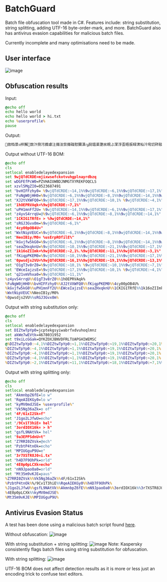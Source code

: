 # BatchGuard
Batch file obfuscation tool made in C#. Features include: string substitution, string splitting, adding UTF-16 byte-order-mark, and more. BatchGuard also has antivirus evasion capabilities for malicious batch files.

Currently incomplete and many optimisations need to be made.

## User interface
![image](https://media.discordapp.net/attachments/955850893113298957/955850910242840576/unknown.png)

## Obfuscation results

Input:
```bat
@echo off
echo hello world
echo hello world > hi.txt
echo %userprofile%
pause
```

Output:
```bat
਍敀档⁯景൦挊獬਍敳汴捯污攠慮汢摥汥祡摥硥慰獮潩൮猊瑥渠灧汖睍ぶ㵵浮歪晤扳睩潨杣汵穹灱硶敡牴਍敳⁴ㄳ獖䙘䅅啅吽䡋䉅偏光䝁卆婃乒䵌啙坄䩖൘猊瑥ㄠ瑂杳䱅ぇ㴲㘸㤱㈵㐰㜳਍敳⁴圢㤴䄷兔敯㵅┠杮噰䵬癷田縺〱ㄬ┥杮噰䵬癷田縺㌲ㄬ┥杮噰䵬癷田縺㔱ㄬ∥਍敳⁴稢䑧㕙汪啎㵵渥灧汖睍ぶ㩵ㅾⰵ┱渥灧汖睍ぶ㩵ㅾⰱ┱┠杮噰䵬癷田縺ⰹ┱ഢ猊瑥∠婨畳㑉㠷䕃┽杮噰䵬癷田縺㔱ㄬ┥杮噰䵬癷田縺ㄱㄬ‥渥灧汖睍ぶ㩵㥾ㄬ∥਍敳⁴䰢㝘䡵慔䐶㴰╀杮噰䵬癷田縺㌲ㄬ┥杮噰䵬癷田縺㈱ㄬ┥杮噰䵬癷田縺〱ㄬ∥਍敳⁴欢佮䠳䴶堰㴰┠杮噰䵬癷田縺〱ㄬ┥杮噰䵬癷田縺㌲ㄬ┥杮噰䵬癷田縺㔱ㄬ∥਍敳⁴猢牓婣慗䌵㵕渥灧汖睍ぶ㩵㕾ㄬ∥਍敳⁴㤢案㈹桩晨㵫渥灧汖睍ぶ㩵ㅾⰱ┱┠杮噰䵬癷田縺ㄱㄬ┥杮噰䵬癷田縺ⰵ┱ഢ猊瑥∠噎朶瘲㙥歒┽杮噰䵬癷田縺ㄱㄬ┥杮噰䵬癷田縺㔲ㄬ┥杮噰䵬癷田縺㔱ㄬ┥杮噰䵬癷田縺ⰴ┱ഢ猊瑥∠慧捍㍺礷は┽杮噰䵬癷田縺ㄱㄬ┥杮噰䵬癷田縺㔲ㄬ┥杮噰䵬癷田縺㔱ㄬ┥杮噰䵬癷田縺ⰴ┱ഢ猊瑥∠戸㑘㘸婦歎┽杮噰䵬癷田縺㐲ㄬ∥਍敳⁴眢杤䙑獏堸㵅㸠┠杮噰䵬癷田縺〱ㄬ∥਍敳⁴䬢㥏㑲硵唲㵡渥灧汖睍ぶ㩵㉾ⰳ┱渥灧汖睍ぶ㩵ㅾⰲ┱渥灧汖睍ぶ㩵ㅾⰰ┱渥灧汖睍ぶ㩵ㅾⰱ┱ഢ猊瑥∠㙚㙭㑰歱㕋┽杮噰䵬癷田縺㌲ㄬ┥杮噰䵬癷田縺㈱ㄬ┥杮噰䵬癷田縺〱ㄬ┥杮噰䵬癷田縺ㄱㄬ∥਍敳⁴戢捋䱢䡢打㵕渥灧汖睍ぶ㩵ㅾⰹ┱渥灧汖睍ぶ㩵㉾ⰲ┱渥灧汖睍ぶ㩵ㅾⰴ┱渥灧汖睍ぶ㩵㙾ㄬ∥਍敳⁴瀢⼴卷丯ㅶ㵅ഢ猊瑥∠㡒䄰唸㡁〸┽杮噰䵬癷田縺㌲ㄬ∥਍敳⁴⼢䉅㡬䵺乬㵅┠单剥牐䙯䱉╅ഢ猊瑥∠㉮㡏券䵧䕌┽杮噰䵬癷田縺ⰸ┱┮杮噰䵬癷田縺㐲ㄬ┥杮噰䵬癷田縺ㄲㄬ∥਍敳⁴㐢䵄呩䩭呯㴰渥灧汖睍ぶ㩵㉾ⰳ┱渥灧汖睍ぶ㩵ㅾⰲ┱渥灧汖睍ぶ㩵ㅾⰰ┱渥灧汖睍ぶ㩵ㅾⰱ┱ഢ┊塌男呈㙡い┥䠹㥨椲桨武┥即捲坚㕡啃ഥ┊㙚㙭㑰歱㕋┥㑗㜹呁潑䕥┥婨畳㑉㠷䕃┥慧捍㍺礷は┥㑰眯⽓癎䔱ഥ┊䐴楍浔潊ご┥湫㍏㙈きじ┥杺奄樵乬畕┥噎朶瘲㙥歒┥摷內但㡳䕘┥㉮㡏券䵧䕌┥戸㑘㘸婦歎ഥ┊佋爹甴㉸慕┥䔯求稸汍䕎ഥ┊䭢扣扌午啢┥㡒䄰唸㡁〸ഥഊ
```

Output without UTF-16 BOM:
```bat
@echo off
cls
setlocal enabledelayedexpansion
set 9wjQTdCRDE=mjixwsefckotvuhgplnayrdbzq
set wDGFEfPcW0=PZVHAIUWBDJNMGTXYREKFOQCLS
set xzvl5MgZI0=0523687491
set "bvHIFFzhy0= %9wjQTdCRDE:~14,1%%9wjQTdCRDE:~6,1%%9wjQTdCRDE:~17,1%"
set "FuNgW0jHH0=%9wjQTdCRDE:~6,1%%9wjQTdCRDE:~8,1%%9wjQTdCRDE:~14,1%%9wjQTdCRDE:~10,1%"
set "XJ2tVXWFQ0=%9wjQTdCRDE:~17,1%%9wjQTdCRDE:~10,1% %9wjQTdCRDE:~4,1%"
set "1hOEPRVAqk=%9wjQTdCRDE:~7,1%"
set "uPH1mnFf2U= %9wjQTdCRDE:~14,1%%9wjQTdCRDE:~6,1%%9wjQTdCRDE:~17,1%"
set "z4yvS4rrqU=@%9wjQTdCRDE:~6,1%%9wjQTdCRDE:~8,1%%9wjQTdCRDE:~14,1%"
set "1CKIG1TRfE= > %9wjQTdCRDE:~14,1%"
set "sRGJ3Gvx0m=%9wjQTdCRDE:~6,1%"
set "4cy00pOB4U="
set "WxtNipVEUC=%9wjQTdCRDE:~6,1%%9wjQTdCRDE:~8,1%%9wjQTdCRDE:~14,1%%9wjQTdCRDE:~10,1%"
set "NeoIB1y/M0= %usErpROfilE%"
set "kGvjfw5kG0=%9wjQTdCRDE:~6,1%%9wjQTdCRDE:~8,1%%9wjQTdCRDE:~14,1%%9wjQTdCRDE:~10,1%"
set "seaZHxqknU=%9wjQTdCRDE:~10,1%%9wjQTdCRDE:~21,1%%9wjQTdCRDE:~17,1%%9wjQTdCRDE:~22,1%"
set "1k16oZIImk=%9wjQTdCRDE:~2,1%.%9wjQTdCRDE:~11,1%%9wjQTdCRDE:~3,1%"
set "fKiqpPKEM0=%9wjQTdCRDE:~10,1%%9wjQTdCRDE:~21,1%%9wjQTdCRDE:~17,1%%9wjQTdCRDE:~22,1%"
set "0pwsdjs2VU=%9wjQTdCRDE:~16,1%%9wjQTdCRDE:~19,1%%9wjQTdCRDE:~13,1%%9wjQTdCRDE:~5,1%"
set "O1gT3v8rZ0=%9wjQTdCRDE:~10,1% %9wjQTdCRDE:~10,1%%9wjQTdCRDE:~7,1%"
set "EWceIajzsE=%9wjQTdCRDE:~17,1%%9wjQTdCRDE:~10,1% %9wjQTdCRDE:~4,1%"
set "q21vmVhxa0=%9wjQTdCRDE:~11,1%"
%z4yvS4rrqU%%O1gT3v8rZ0%%1hOEPRVAqk%
%FuNgW0jHH0%%bvHIFFzhy0%%XJ2tVXWFQ0%%fKiqpPKEM0%%4cy00pOB4U%
%kGvjfw5kG0%%uPH1mnFf2U%%EWceIajzsE%%seaZHxqknU%%1CKIG1TRfE%%1k16oZIImk%%q21vmVhxa0%
%WxtNipVEUC%%NeoIB1y/M0%
%0pwsdjs2VU%%sRGJ3Gvx0m%
```

Output with string substitution only:
```bat
@echo off
cls
setlocal enabledelayedexpansion
set DIZtwTpYp0=jcptekgsyiwabrfxdvuhoqlmnz
set akWe7wEVtk=4678031952
set t9xiLcGGak=QYKZOXJBNVDFRLTUAPGHIWEMSC
@%DIZtwTpYp0:~4,1%%DIZtwTpYp0:~1,1%%DIZtwTpYp0:~19,1%%DIZtwTpYp0:~20,1% %DIZtwTpYp0:~20,1%%DIZtwTpYp0:~14,1%%DIZtwTpYp0:~14,1%
%DIZtwTpYp0:~4,1%%DIZtwTpYp0:~1,1%%DIZtwTpYp0:~19,1%%DIZtwTpYp0:~20,1% %DIZtwTpYp0:~19,1%%DIZtwTpYp0:~4,1%%DIZtwTpYp0:~22,1%%DIZtwTpYp0:~22,1%%DIZtwTpYp0:~20,1% %DIZtwTpYp0:~10,1%%DIZtwTpYp0:~20,1%%DIZtwTpYp0:~13,1%%DIZtwTpYp0:~22,1%%DIZtwTpYp0:~16,1%
%DIZtwTpYp0:~4,1%%DIZtwTpYp0:~1,1%%DIZtwTpYp0:~19,1%%DIZtwTpYp0:~20,1% %DIZtwTpYp0:~19,1%%DIZtwTpYp0:~4,1%%DIZtwTpYp0:~22,1%%DIZtwTpYp0:~22,1%%DIZtwTpYp0:~20,1% %DIZtwTpYp0:~10,1%%DIZtwTpYp0:~20,1%%DIZtwTpYp0:~13,1%%DIZtwTpYp0:~22,1%%DIZtwTpYp0:~16,1% > %DIZtwTpYp0:~19,1%%DIZtwTpYp0:~9,1%.%DIZtwTpYp0:~3,1%%DIZtwTpYp0:~15,1%%DIZtwTpYp0:~3,1%
%DIZtwTpYp0:~4,1%%DIZtwTpYp0:~1,1%%DIZtwTpYp0:~19,1%%DIZtwTpYp0:~20,1% %USErPRofiLe%
%DIZtwTpYp0:~2,1%%DIZtwTpYp0:~11,1%%DIZtwTpYp0:~18,1%%DIZtwTpYp0:~7,1%%DIZtwTpYp0:~4,1%
```

Output with string splitting only:
```bat
@echo off
cls
setlocal enabledelayedexpansion
set "AkmnbpZ6fE=lo w"
set "RqeAIEKGy0=lo w"
set "kyMV0mdJSE= %userprofile%"
set "Vk5Ng36aZk=o of"
set "4F/61xI2Sk=f"
set "J1go2LJfwU=echo"
set "/9Cv1T3hiE= hel"
set "3ordIOX16k= > h"
set "gsfL9NAtVk= hel"
set "9a3EPPSdnU=t"
set "Z7RRI0ZVsk=@ech"
set "PzbtP4tnOk=echo"
set "MPIUGguP9U=e"
set "3r7XSTR8J0=i.tx"
set "h4D7F9OhPk=orld"
set "4E0p0pLCXk=echo"
set "nN9JpaoOa0=orld"
set "Mt35m9vKJE=paus"
%Z7RRI0ZVsk%%Vk5Ng36aZk%%4F/61xI2Sk%
%PzbtP4tnOk%%/9Cv1T3hiE%%RqeAIEKGy0%%h4D7F9OhPk%
%J1go2LJfwU%%gsfL9NAtVk%%AkmnbpZ6fE%%nN9JpaoOa0%%3ordIOX16k%%3r7XSTR8J0%%9a3EPPSdnU%
%4E0p0pLCXk%%kyMV0mdJSE%
%Mt35m9vKJE%%MPIUGguP9U%
```

## Antivirus Evasion Status

A test has been done using a malicious batch script found [here](https://github.com/xiaoxiaoleo/pentest-script/blob/master/PrivilegeEscalation/Windows/jollyfrogs-batch.bat).

Without obfuscation:
![image](https://media.discordapp.net/attachments/955850893113298957/956110042355093545/unknown.png)

With string substitution + string splitting:
![image](https://media.discordapp.net/attachments/955850893113298957/956110326548549632/unknown.png)
Note: Kaspersky consistently flags batch files using string substitution for obfuscation.

With string splitting:
![image](https://media.discordapp.net/attachments/955850893113298957/956110706674110474/unknown.png?width=1440&height=574)

UTF-16 BOM does not affect detection results as it is more or less just an encoding trick to confuse text editors.
